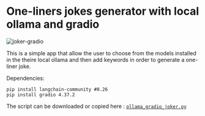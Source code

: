 # One-liners jokes generator with local ollama and gradio
<img  alt="joker-gradio" src="https://github.com/ip-repo/python/assets/123945379/5ba5736b-609d-4b23-84b1-7c193ef10a20">

This is a simple app that allow the user to choose from the models installed in the theire local ollama and then add keywords in order to
generate a one-liner joke.

Dependencies:
```console
pip install langchain-community #0.26
pip install gradio 4.37.2
```
The script can be downloaded or copied here : <a href="">`ollama_gradio_joker.py`</a>
